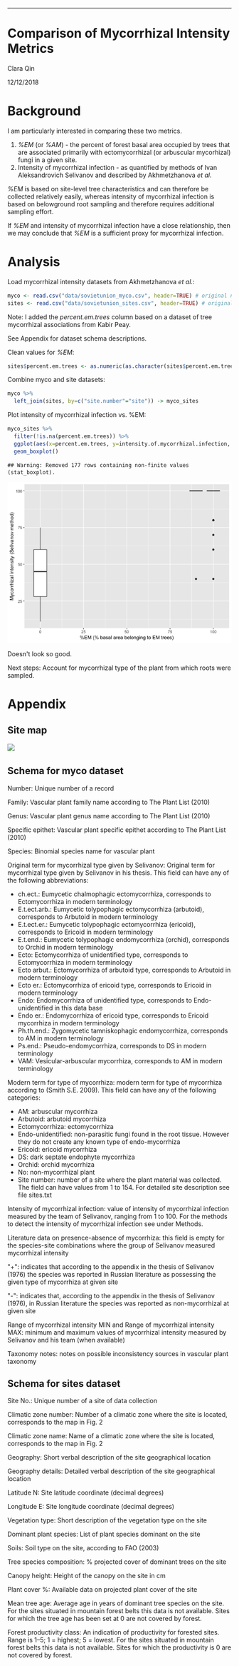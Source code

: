 ---
# Comparison of Mycorrhizal Intensity Metrics

Clara Qin

12/12/2018




# Background

I am particularly interested in comparing these two metrics.

1. _%EM_ (or _%AM_) - the percent of forest basal area occupied by trees that are associated primarily with ectomycorrhizal (or arbuscular mycorhizal) fungi in a given site.
2. Intensity of mycorrhizal infection - as quantified by methods of Ivan Aleksandrovich Selivanov and described by Akhmetzhanova _et al._

_%EM_ is based on site-level tree characteristics and can therefore be collected relatively easily, whereas intensity of mycorrhizal infection is based on belowground root sampling and therefore requires additional sampling effort.

If _%EM_ and intensity of mycorrhizal infection have a close relationship, then we may conclude that _%EM_ is a sufficient proxy for mycorrhizal infection.

# Analysis

Load mycorrhizal intensity datasets from Akhmetzhanova _et al._:


```r
myco <- read.csv("data/sovietunion_myco.csv", header=TRUE) # original name: Myco_db.csv
sites <- read.csv("data/sovietunion_sites.csv", header=TRUE) # original name: Sites.csv
```

Note: I added the _percent.em.trees_ column based on a dataset of tree mycorrhizal associations from Kabir Peay.

See Appendix for dataset schema descriptions.

Clean values for _%EM_:

```r
sites$percent.em.trees <- as.numeric(as.character(sites$percent.em.trees))
```

Combine myco and site datasets:


```r
myco %>%
  left_join(sites, by=c("site.number"="site")) -> myco_sites
```

Plot intensity of mycorrhizal infection vs. %EM:


```r
myco_sites %>%
  filter(!is.na(percent.em.trees)) %>%
  ggplot(aes(x=percent.em.trees, y=intensity.of.mycorrhizal.infection, group=percent.em.trees)) +
  geom_boxplot()
```

```
## Warning: Removed 177 rows containing non-finite values (stat_boxplot).
```

![](README_files/figure-html/unnamed-chunk-4-1.png)<!-- -->

Doesn't look so good.

Next steps: Account for mycorrhizal type of the plant from which roots were sampled.

# Appendix

## Site map

![](http://esapubs.org/archive/ecol/E093/059/images/Fig2large.jpg)

## Schema for myco dataset

Number: Unique number of a record

Family: Vascular plant family name according to The Plant List (2010)

Genus: Vascular plant genus name according to The Plant List (2010)

Specific epithet: Vascular plant specific epithet according to The Plant List (2010)

Species: Binomial species name for vascular plant

Original term for mycorrhizal type given by Selivanov: Original term for mycorrhizal type given by Selivanov in his thesis. This field can have any of the following abbreviations:

* ch.ect.: Eumycetic chalmophagic ectomycorrhiza, corresponds to Ectomycorrhiza in modern terminology
* E.t.ect.arb.: Eumycetic tolypophagic ectomycorrhiza (arbutoid), corresponds to Arbutoid in modern terminology
* E.t.ect.er.: Eumycetic tolypophagic ectomycorrhiza (ericoid), corresponds to Ericoid in modern terminology
* E.t.end.: Eumycetic tolypophagic endomycorrhiza (orchid), corresponds to Orchid in modern terminology
* Ecto: Ectomycorrhiza of unidentified type, corresponds to Ectomycorrhiza in modern terminology
* Ecto arbut.: Ectomycorrhiza of arbutoid type, corresponds to Arbutoid in modern terminology
* Ecto er.: Ectomycorrhiza of ericoid type, corresponds to Ericoid in modern terminology
* Endo: Endomycorrhiza of unidentified type, corresponds to Endo-unidentified in this data base
* Endo er.: Endomycorrhiza of ericoid type, corresponds to Ericoid mycorrhiza in modern terminology
* Ph.th.end.: Zygomycetic tamniskophagic endomycorrhiza, corresponds to AM in modern terminology
* Ps.end.: Pseudo-endomycorrhiza, corresponds to DS in modern terminology
* VAM: Vesicular-arbuscular mycorrhiza, corresponds to AM in modern terminology

Modern term for type of mycorrhiza: modern term for type of mycorrhiza according to (Smith S.E. 2009). This field can have any of the following categories:

* AM: arbuscular mycorrhiza
* Arbutoid: arbutoid mycorrhiza
* Ectomycorrhiza: ectomycorrhiza
* Endo-unidentified: non-parasitic fungi found in the root tissue. However they do not create any known type of endo-mycorrhiza
* Ericoid: ericoid mycorrhiza
* DS: dark septate endophyte mycorrhiza
* Orchid: orchid mycorrhiza
* No: non-mycorrhizal plant
* Site number: number of a site where the plant material was collected. The field can have values from 1 to 154. For detailed site description see file sites.txt

Intensity of mycorrhizal infection: value of intensity of mycorrhizal infection measured by the team of Selivanov, ranging from 1 to 100. For the methods to detect the intensity of mycorrhizal infection see under Methods.

Literature data on presence-absence of mycorrhiza: this field is empty for the species-site combinations where the group of Selivanov measured mycorrhizal intensity

"+": indicates that according to the appendix in the thesis of Selivanov (1976) the species was reported in Russian literature as possessing the given type of mycorrhiza at given site

"-": indicates that, according to the appendix in the thesis of Selivanov (1976), in Russian literature the species was reported as non-mycorrhizal at given site

Range of mycorrhizal intensity MIN and Range of mycorrhizal intensity MAX: minimum and maximum values of mycorrhizal intensity measured by Selivanov and his team (when available)

Taxonomy notes: notes on possible inconsistency sources in vascular plant taxonomy

## Schema for sites dataset

Site No.: Unique number of a site of data collection

Climatic zone number: Number of a climatic zone where the site is located, corresponds to the map in Fig. 2

Climatic zone name: Name of a climatic zone where the site is located, corresponds to the map in Fig. 2

Geography: Short verbal description of the site geographical location

Geography details: Detailed verbal description of the site geographical location

Latitude N: Site latitude coordinate (decimal degrees)

Longitude E: Site longitude coordinate (decimal degrees)

Vegetation type: Short description of the vegetation type on the site

Dominant plant species: List of plant species dominant on the site

Soils: Soil type on the site, according to FAO (2003)

Tree species composition: % projected cover of dominant trees on the site

Canopy height: Height of the canopy on the site in cm

Plant cover %: Available data on projected plant cover of the site

Mean tree age: Average age in years of dominant tree species on the site. For the sites situated in mountain forest belts this data is not available. Sites for which the tree age has been set at 0 are not covered by forest.

Forest productivity class: An indication of productivity for forested sites. Range is 1–5; 1 = highest; 5 = lowest. For the sites situated in mountain forest belts this data is not available. Sites for which the productivity is 0 are not covered by forest.
